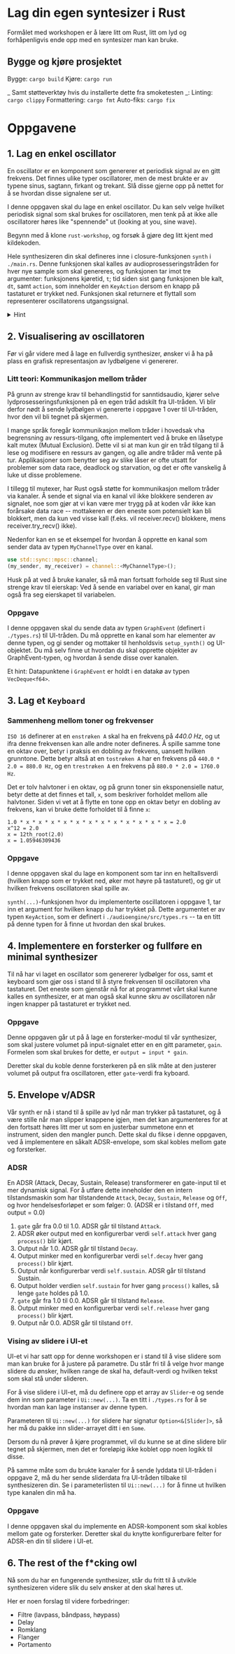 # Lag din egen syntesizer i Rust

Formålet med workshopen er å lære litt om Rust, litt om lyd og forhåpenligvis ende opp med en syntesizer man kan bruke.

## Bygge og kjøre prosjektet
Bygge: `cargo build`
Kjøre: `cargo run`

_ Samt støtteverktøy hvis du installerte dette fra smoketesten _:
Linting: `cargo clippy`
Formattering: `cargo fmt`
Auto-fiks: `cargo fix`


# Oppgavene

## 1. Lag en enkel oscillator
En oscillator er en komponent som genererer et periodisk signal av en gitt frekvens. Det finnes ulike typer oscillatorer, men de mest brukte
er av typene sinus, sagtann, firkant og trekant. Slå disse gjerne opp på nettet for å se hvordan disse signalene ser ut.

I denne oppgaven skal du lage en enkel oscillator. Du kan selv velge hvilket periodisk signal som skal brukes for oscillatoren, men tenk på
at ikke alle oscillatorer høres like "spennende" ut (looking at you, sine wave).

Begynn med å klone `rust-workshop`, og forsøk å gjøre deg litt kjent med kildekoden.

Hele synthesizeren din skal defineres inne i closure-funksjonen `synth` i `./main.rs`. Denne funksjonen skal kalles av audioprosesseringstråden
for hver nye sample som skal genereres, og funksjonen tar imot tre argumenter: funksjonens kjøretid, `t`; tid siden sist gang funksjonen ble kalt,
`dt`, samt `action`, som inneholder en `KeyAction` dersom en knapp på tastaturet er trykket ned. Funksjonen skal returnere et flyttall
som representerer oscillatorens utgangssignal.

<details>
<summary>Hint</summary>

A sine oscillation wave can be expressed by the following.

y(t) = A * sin(2 &#960; &#402; t &#43; &phi;), where A, &#402;, and &phi; are constant parameters.

A = amplitude\
&#402; = ordinary frequency. Try `440Hz`\
&phi; = phase

Sinusiod function is explained in detail [here](https://en.wikipedia.org/wiki/Sine_wave).
Phase are explained in detail [here](https://en.wikipedia.org/wiki/Phase_(waves)#Formula_for_phase_of_an_oscillation_or_a_wave).

You're highly encouraged to implement another type of oscillating wave:
- [Square wave](https://en.wikipedia.org/wiki/Square_wave)
- [Triangle wave](https://en.wikipedia.org/wiki/Triangle_wave)
- [Sawtooth wave](https://en.wikipedia.org/wiki/Sawtooth_wave)
</details>

## 2. Visualisering av oscillatoren
Før vi går videre med å lage en fullverdig synthesizer, ønsker vi å ha på plass en grafisk representasjon av lydbølgene vi genererer.

### Litt teori: Kommunikasjon mellom tråder
På grunn av strenge krav til behandlingstid for sanntidsaudio, kjører selve lydprosesseringsfunksjonen på en egen tråd adskilt fra
UI-tråden. Vi blir derfor nødt å sende lydbølgen vi genererte i oppgave 1 over til UI-tråden, hvor den vil bli tegnet på skjermen.

I mange språk foregår kommunikasjon mellom tråder i hovedsak vha begrensning av ressurs-tilgang, ofte implementert ved å bruke
en låsetype kalt mutex (Mutual Exclusion). Dette vil si at man kun gir en tråd tilgang til å lese og modifisere en ressurs av gangen,
og alle andre tråder må vente på tur. Applikasjoner som benytter seg av slike låser er ofte utsatt for problemer som data race,
deadlock og starvation, og det er ofte vanskelig å luke ut disse problemene.

I tillegg til mutexer, har Rust også støtte for kommunikasjon mellom tråder via kanaler. Å sende et signal via en kanal vil ikke blokkere
senderen av signalet, noe som gjør at vi kan være mer trygg på at koden vår ikke kan forårsake data race -- mottakeren er den eneste
som potensielt kan bli blokkert, men da kun ved visse kall (f.eks. vil receiver.recv() blokkere, mens receiver.try_recv() ikke).

Nedenfor kan en se et eksempel for hvordan å opprette en kanal som sender data av typen `MyChannelType` over en kanal.

```rust
use std::sync::mpsc::channel;
(my_sender, my_receiver) = channel::<MyChannelType>();
```

Husk på at ved å bruke kanaler, så må man fortsatt forholde seg til Rust sine strenge krav til eierskap: Ved å sende en variabel over en kanal,
gir man også fra seg eierskapet til variabelen.

### Oppgave
I denne oppgaven skal du sende data av typen `GraphEvent` (definert i `./types.rs`) til UI-tråden. Du må opprette en kanal som har elementer
av denne typen, og gi sender og mottaker til henholdsvis `setup_synth()` og UI-objektet. Du må selv finne ut hvordan du skal opprette
objekter av GraphEvent-typen, og hvordan å sende disse over kanalen.

Et hint: Datapunktene i `GraphEvent` er holdt i en datakø av typen `VecDeque<f64>`.


## 3. Lag et `Keyboard`

### Sammenheng mellom toner og frekvenser
`ISO 16` definerer at en `enstrøken A` skal ha en frekvens på _440.0 Hz_, og ut ifra denne frekvensen kan alle andre noter defineres.
Å spille samme tone en oktav over, betyr i praksis en dobling av frekvens, uansett hvilken grunntone. Dette betyr altså at en `tostrøken A`
har en frekvens på `440.0 * 2.0 = 880.0 Hz`, og en `trestrøken A` en frekvens på `880.0 * 2.0 = 1760.0 Hz`.

Det er tolv halvtoner i en oktav, og på grunn toner sin eksponensielle natur, betyr dette at det finnes et tall, `x`, som beskriver forholdet
mellom alle halvtoner. Siden vi vet at å flytte en tone opp en oktav betyr en dobling av frekvens, kan vi bruke dette forholdet til å finne `x`:

```
1.0 * x * x * x * x * x * x * x * x * x * x * x * x = 2.0
x^12 = 2.0
x = 12th_root(2.0)
x = 1.05946309436
```

### Oppgave
I denne oppgaven skal du lage en komponent som tar inn en heltallsverdi (hvilken knapp som er trykket ned, øker mot høyre på tastaturet),
og gir ut hvilken frekvens oscillatoren skal spille av.

`synth(...)`-funksjonen hvor du implementerte oscillatoren i oppgave 1, tar inn et argument for hvilken knapp du har trykket på. Dette argumentet
er av typen `KeyAction`, som er definert i `./audioengine/src/types.rs` -- ta en titt på denne typen for å finne ut hvordan den skal brukes.

## 4. Implementere en forsterker og fullføre en minimal synthesizer
Til nå har vi laget en oscillator som genererer lydbølger for oss, samt et keyboard som gjør oss i stand til å styre frekvensen til oscillatoren
vha tastaturet. Det eneste som gjenstår nå for at programmet vårt skal kunne kalles en synthesizer, er at man også skal kunne skru av oscillatoren
når ingen knapper på tastaturet er trykket ned.

### Oppgave
Denne oppgaven går ut på å lage en forsterker-modul til vår synthesizer, som skal justere volumet på input-signalet etter en en gitt parameter,
`gain`. Formelen som skal brukes for dette, er `output = input * gain`.

Deretter skal du koble denne forsterkeren på en slik måte at den justerer volumet på output fra oscillatoren, etter `gate`-verdi fra kyboard.


## 5. Envelope v/ADSR
Vår synth er nå i stand til å spille av lyd når man trykker på tastaturet, og å være stille når man slipper knappene igjen, men det kan
argumenteres for at den fortsatt høres litt mer ut som en justerbar summetone enn et instrument, siden den mangler punch. Dette skal du fikse
i denne oppgaven, ved å implementere en såkalt ADSR-envelope, som skal kobles mellom gate og forsterker.

### ADSR
En ADSR (Attack, Decay, Sustain, Release) transformerer en gate-input til et mer dynamisk signal. For å utføre dette inneholder den en intern
tilstandsmaskin som har tilstandende `Attack`, `Decay`, `Sustain`, `Release` og `Off`, og hvor hendelsesforløpet er som følger:
0. (ADSR er i tilstand `Off`, med output = 0.0)
1. `gate` går fra 0.0 til 1.0. ADSR går til tilstand `Attack`.
2. ADSR øker output med en konfigurerbar verdi `self.attack` hver gang `process()` blir kjørt.
3. Output når 1.0. ADSR går til tilstand `Decay`.
4. Output minker med en konfigurerbar verdi `self.decay` hver gang `process()` blir kjørt.
5. Output når konfigurerbar verdi `self.sustain`. ADSR går til tilstand Sustain.
6. Output holder verdien `self.sustain` for hver gang `process()` kalles, så lenge `gate` holdes på 1.0.
7. `gate` går fra 1.0 til 0.0. ADSR går til tilstand `Release`.
8. Output minker med en konfigurerbar verdi `self.release` hver gang `process()` blir kjørt.
9. Output når 0.0. ADSR går til tilstand `Off`.

### Vising av slidere i UI-et
UI-et vi har satt opp for denne workshopen er i stand til å vise slidere som man kan bruke for å justere på parametre. Du står fri til å
velge hvor mange slidere du ønsker, hvilken range de skal ha, default-verdi og hvilken tekst som skal stå under slideren.

For å vise slidere i UI-et, må du definere opp et array av `Slider`-e og sende dem inn som parameter i `Ui::new(...)`. Ta en titt i
`./types.rs` for å se hvordan man kan lage instanser av denne typen.

Parameteren til `Ui::new(...)` for slidere har signatur `Option<&[Slider]>`, så her må du pakke inn slider-arrayet ditt i en `Some`.

Dersom du nå prøver å kjøre programmet, vil du kunne se at dine slidere blir tegnet på skjermen, men det er foreløpig ikke koblet opp
noen logikk til disse.

På samme måte som du brukte kanaler for å sende lyddata til UI-tråden i oppgave 2, må du her sende sliderdata fra UI-tråden tilbake til
synthesizeren din. Se i parameterlisten til `Ui::new(...)` for å finne ut hvilken type kanalen din må ha.

### Oppgave
I denne oppgaven skal du implemente en ADSR-komponent som skal kobles mellom gate og forsterker. Deretter skal du knytte konfigurerbare
felter for ADSR-en din til slidere i UI-et.

## 6. The rest of the f*cking owl
Nå som du har en fungerende synthesizer, står du fritt til å utvikle synthesizeren videre slik du selv ønsker at den skal høres ut.

Her er noen forslag til videre forbedringer:
- Filtre (lavpass, båndpass, høypass)
- Delay
- Romklang
- Flanger
- Portamento
